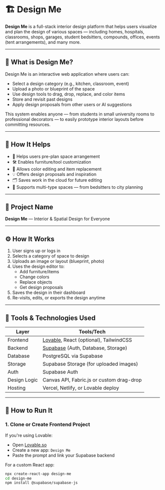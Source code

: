 # 🏗️ Design Me

**Design Me** is a full-stack interior design platform that helps users visualize and plan the design of various spaces — including homes, hospitals, classrooms, shops, garages, student bedsitters, compounds, offices, events (tent arrangements), and many more.

---

## 🧩 What is Design Me?

Design Me is an interactive web application where users can:

- Select a design category (e.g., kitchen, classroom, event)
- Upload a photo or blueprint of the space
- Use design tools to drag, drop, replace, and color items
- Store and revisit past designs
- Apply design proposals from other users or AI suggestions

This system enables anyone — from students in small university rooms to professional decorators — to easily prototype interior layouts before committing resources.

---

## 🚀 How It Helps

- 🧱 Helps users pre-plan space arrangement
- 🛠️ Enables furniture/tool customization
- 🎨 Allows color editing and item replacement
- 💡 Offers design proposals and inspiration
- 🗂️ Saves work in the cloud for future editing
- 👥 Supports multi-type spaces — from bedsitters to city planning

---

## 📛 Project Name

**Design Me** — Interior & Spatial Design for Everyone

---

## ⚙️ How It Works

1. User signs up or logs in
2. Selects a category of space to design
3. Uploads an image or layout (blueprint, photo)
4. Uses the design editor to:
   - Add furniture/items
   - Change colors
   - Replace objects
   - Get design proposals
5. Saves the design in their dashboard
6. Re-visits, edits, or exports the design anytime

---

## 🧰 Tools & Technologies Used

| Layer        | Tools/Tech                          |
|--------------|--------------------------------------|
| Frontend     | [Lovable](https://lovable.so), React (optional), TailwindCSS |
| Backend      | [Supabase](https://supabase.com) (Auth, Database, Storage) |
| Database     | PostgreSQL via Supabase             |
| Storage      | Supabase Storage (for uploaded images) |
| Auth         | Supabase Auth                       |
| Design Logic | Canvas API, Fabric.js or custom drag-drop |
| Hosting      | Vercel, Netlify, or Lovable deploy  |

---

## 🏁 How to Run It

### 1. Clone or Create Frontend Project
If you're using Lovable:
- Open [Lovable.so](https://lovable.so)
- Create a new app: `Design Me`
- Paste the prompt and link your Supabase backend

For a custom React app:
```bash
npx create-react-app design-me
cd design-me
npm install @supabase/supabase-js

